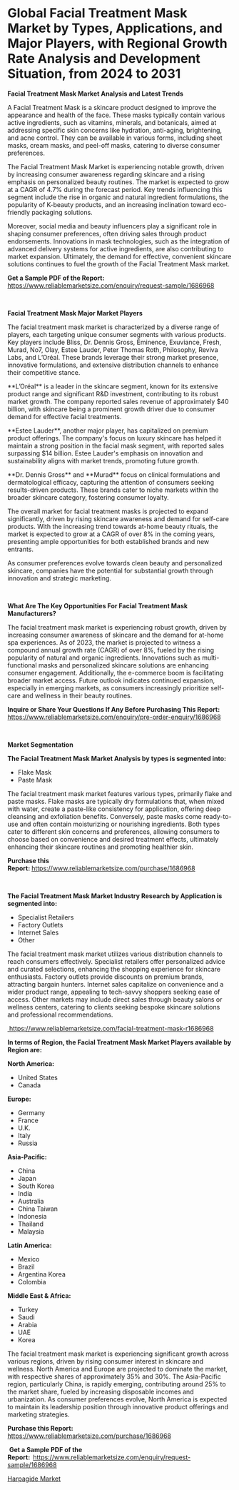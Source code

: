 <p><h1>Global Facial Treatment Mask Market by Types, Applications, and Major Players, with Regional Growth Rate Analysis and Development Situation, from 2024 to 2031</h1></p><p><strong>Facial Treatment Mask Market Analysis and Latest Trends</strong></p>
<p><p>A Facial Treatment Mask is a skincare product designed to improve the appearance and health of the face. These masks typically contain various active ingredients, such as vitamins, minerals, and botanicals, aimed at addressing specific skin concerns like hydration, anti-aging, brightening, and acne control. They can be available in various forms, including sheet masks, cream masks, and peel-off masks, catering to diverse consumer preferences.</p><p>The Facial Treatment Mask Market is experiencing notable growth, driven by increasing consumer awareness regarding skincare and a rising emphasis on personalized beauty routines. The market is expected to grow at a CAGR of 4.7% during the forecast period. Key trends influencing this segment include the rise in organic and natural ingredient formulations, the popularity of K-beauty products, and an increasing inclination toward eco-friendly packaging solutions.</p><p>Moreover, social media and beauty influencers play a significant role in shaping consumer preferences, often driving sales through product endorsements. Innovations in mask technologies, such as the integration of advanced delivery systems for active ingredients, are also contributing to market expansion. Ultimately, the demand for effective, convenient skincare solutions continues to fuel the growth of the Facial Treatment Mask market.</p></p>
<p><strong>Get a Sample PDF of the Report:&nbsp;</strong> <a href="https://www.reliablemarketsize.com/enquiry/request-sample/1686968?utm_campaign=1911&utm_medium=2&utm_source=Github&utm_content=ia&utm_term=31122024&utm_id=facial-treatment-mask">https://www.reliablemarketsize.com/enquiry/request-sample/1686968</a></p>
<p>&nbsp;</p>
<p><strong>Facial Treatment Mask Major Market Players</strong></p>
<p><p>The facial treatment mask market is characterized by a diverse range of players, each targeting unique consumer segments with various products. Key players include Bliss, Dr. Dennis Gross, Éminence, Exuviance, Fresh, Murad, No7, Olay, Estee Lauder, Peter Thomas Roth, Philosophy, Reviva Labs, and L’Oréal. These brands leverage their strong market presence, innovative formulations, and extensive distribution channels to enhance their competitive stance.</p><p>**L’Oréal** is a leader in the skincare segment, known for its extensive product range and significant R&D investment, contributing to its robust market growth. The company reported sales revenue of approximately $40 billion, with skincare being a prominent growth driver due to consumer demand for effective facial treatments.</p><p>**Estee Lauder**, another major player, has capitalized on premium product offerings. The company's focus on luxury skincare has helped it maintain a strong position in the facial mask segment, with reported sales surpassing $14 billion. Estee Lauder's emphasis on innovation and sustainability aligns with market trends, promoting future growth.</p><p>**Dr. Dennis Gross** and **Murad** focus on clinical formulations and dermatological efficacy, capturing the attention of consumers seeking results-driven products. These brands cater to niche markets within the broader skincare category, fostering consumer loyalty. </p><p>The overall market for facial treatment masks is projected to expand significantly, driven by rising skincare awareness and demand for self-care products. With the increasing trend towards at-home beauty rituals, the market is expected to grow at a CAGR of over 8% in the coming years, presenting ample opportunities for both established brands and new entrants.</p><p>As consumer preferences evolve towards clean beauty and personalized skincare, companies have the potential for substantial growth through innovation and strategic marketing.</p></p>
<p>&nbsp;</p>
<p><strong>What Are The Key Opportunities For Facial Treatment Mask Manufacturers?</strong></p>
<p><p>The facial treatment mask market is experiencing robust growth, driven by increasing consumer awareness of skincare and the demand for at-home spa experiences. As of 2023, the market is projected to witness a compound annual growth rate (CAGR) of over 8%, fueled by the rising popularity of natural and organic ingredients. Innovations such as multi-functional masks and personalized skincare solutions are enhancing consumer engagement. Additionally, the e-commerce boom is facilitating broader market access. Future outlook indicates continued expansion, especially in emerging markets, as consumers increasingly prioritize self-care and wellness in their beauty routines.</p></p>
<p><strong>Inquire or Share Your Questions If Any Before Purchasing This Report:</strong> <a href="https://www.reliablemarketsize.com/enquiry/pre-order-enquiry/1686968?utm_campaign=1911&utm_medium=2&utm_source=Github&utm_content=ia&utm_term=31122024&utm_id=facial-treatment-mask">https://www.reliablemarketsize.com/enquiry/pre-order-enquiry/1686968</a></p>
<p>&nbsp;</p>
<p><strong>Market Segmentation</strong></p>
<p><strong>The Facial Treatment Mask Market Analysis by types is segmented into:</strong></p>
<p><ul><li>Flake Mask</li><li>Paste Mask</li></ul></p>
<p><p>The facial treatment mask market features various types, primarily flake and paste masks. Flake masks are typically dry formulations that, when mixed with water, create a paste-like consistency for application, offering deep cleansing and exfoliation benefits. Conversely, paste masks come ready-to-use and often contain moisturizing or nourishing ingredients. Both types cater to different skin concerns and preferences, allowing consumers to choose based on convenience and desired treatment effects, ultimately enhancing their skincare routines and promoting healthier skin.</p></p>
<p><strong>Purchase this Report:&nbsp;</strong><a href="https://www.reliablemarketsize.com/purchase/1686968?utm_campaign=1911&utm_medium=2&utm_source=Github&utm_content=ia&utm_term=31122024&utm_id=facial-treatment-mask">https://www.reliablemarketsize.com/purchase/1686968</a></p>
<p>&nbsp;</p>
<p><strong>The Facial Treatment Mask Market Industry Research by Application is segmented into:</strong></p>
<p><ul><li>Specialist Retailers</li><li>Factory Outlets</li><li>Internet Sales</li><li>Other</li></ul></p>
<p><p>The facial treatment mask market utilizes various distribution channels to reach consumers effectively. Specialist retailers offer personalized advice and curated selections, enhancing the shopping experience for skincare enthusiasts. Factory outlets provide discounts on premium brands, attracting bargain hunters. Internet sales capitalize on convenience and a wider product range, appealing to tech-savvy shoppers seeking ease of access. Other markets may include direct sales through beauty salons or wellness centers, catering to clients seeking bespoke skincare solutions and professional recommendations.</p></p>
<p><a href="https://www.reliablemarketsize.com/facial-treatment-mask-r1686968?utm_campaign=1911&utm_medium=2&utm_source=Github&utm_content=ia&utm_term=31122024&utm_id=facial-treatment-mask">&nbsp;https://www.reliablemarketsize.com/facial-treatment-mask-r1686968</a></p>
<p><strong>In terms of Region, the Facial Treatment Mask Market Players available by Region are:</strong></p>
<p>
    <p> <strong> North America: </strong>
        <ul>
            <li>United States</li>
            <li>Canada</li>
        </ul>
        </p> 
    <p> <strong> Europe: </strong>
        <ul>
            <li>Germany</li>
            <li>France</li>
            <li>U.K.</li>
            <li>Italy</li>
            <li>Russia</li>
        </ul>
        </p> 
    <p> <strong> Asia-Pacific: </strong>
        <ul>
            <li>China</li>
            <li>Japan</li>
            <li>South Korea</li>
            <li>India</li>
            <li>Australia</li>
            <li>China Taiwan</li>
            <li>Indonesia</li>
            <li>Thailand</li>
            <li>Malaysia</li>
        </ul>
        </p> 
    <p> <strong> Latin America: </strong>
        <ul>
            <li>Mexico</li>
            <li>Brazil</li>
            <li>Argentina Korea</li>
            <li>Colombia</li>
        </ul>
        </p> 
    <p> <strong> Middle East & Africa: </strong>
        <ul>
            <li>Turkey</li>
            <li>Saudi</li>
            <li>Arabia</li>
            <li>UAE</li>
            <li>Korea</li>
        </ul>
    </p>
    </p>
<p><p>The facial treatment mask market is experiencing significant growth across various regions, driven by rising consumer interest in skincare and wellness. North America and Europe are projected to dominate the market, with respective shares of approximately 35% and 30%. The Asia-Pacific region, particularly China, is rapidly emerging, contributing around 25% to the market share, fueled by increasing disposable incomes and urbanization. As consumer preferences evolve, North America is expected to maintain its leadership position through innovative product offerings and marketing strategies.</p></p>
<p><strong>Purchase this Report: </strong><a href="https://www.reliablemarketsize.com/purchase/1686968?utm_campaign=1911&utm_medium=2&utm_source=Github&utm_content=ia&utm_term=31122024&utm_id=facial-treatment-mask">https://www.reliablemarketsize.com/purchase/1686968</a></p>
<p>&nbsp;<strong>Get a Sample PDF of the Report:&nbsp;&nbsp;</strong><a href="https://www.reliablemarketsize.com/enquiry/request-sample/1686968?utm_campaign=1911&utm_medium=2&utm_source=Github&utm_content=ia&utm_term=31122024&utm_id=facial-treatment-mask">https://www.reliablemarketsize.com/enquiry/request-sample/1686968</a></p>
<p><strong></strong></p>
<p><p><a href="https://github.com/gulaimolin/Market-Research-Report-List-6/blob/main/harpagide-market.md?utm_campaign=1911&utm_medium=2&utm_source=Github&utm_content=ia&utm_term=31122024&utm_id=facial-treatment-mask">Harpagide Market</a></p></p>